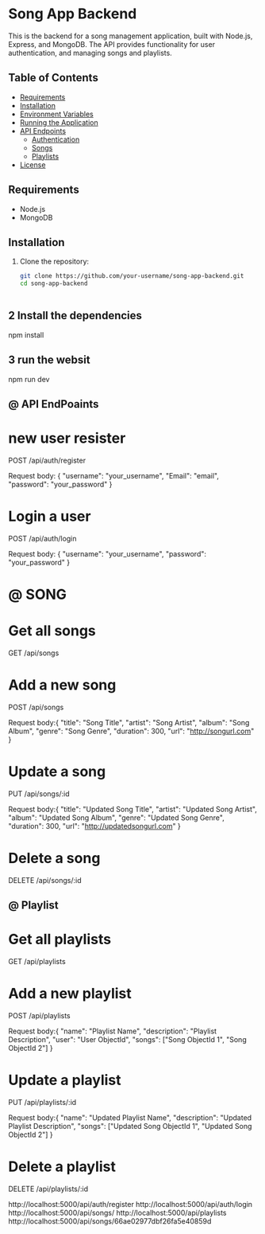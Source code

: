 # Song App Backend

This is the backend for a song management application, built with Node.js, Express, and MongoDB. The API provides functionality for user authentication, and managing songs and playlists.

## Table of Contents

- [Requirements](#requirements)
- [Installation](#installation)
- [Environment Variables](#environment-variables)
- [Running the Application](#running-the-application)
- [API Endpoints](#api-endpoints)
  - [Authentication](#authentication)
  - [Songs](#songs)
  - [Playlists](#playlists)
- [License](#license)

## Requirements

- Node.js
- MongoDB

## Installation

1. Clone the repository:
   ```sh
   git clone https://github.com/your-username/song-app-backend.git
   cd song-app-backend
 


 ## 2  Install the dependencies

 npm install

## 3 run the websit
 npm run dev

 <!-- ////////////////////// -->

 ## @ API EndPoaints
  
   # new  user resister

  POST /api/auth/register

  Request body: {
  "username": "your_username",
  "Email": "email",
  "password": "your_password"
}


  # Login a user
  
  POST /api/auth/login

  Request body:  {
  "username": "your_username",
  "password": "your_password"
}


# @ SONG

 # Get all songs
 GET /api/songs

# Add a new song
 POST /api/songs

Request body:{
  "title": "Song Title",
  "artist": "Song Artist",
  "album": "Song Album",
  "genre": "Song Genre",
  "duration": 300,
  "url": "http://songurl.com"
}

# Update a song
 PUT /api/songs/:id

 Request body:{
  "title": "Updated Song Title",
  "artist": "Updated Song Artist",
  "album": "Updated Song Album",
  "genre": "Updated Song Genre",
  "duration": 300,
  "url": "http://updatedsongurl.com"
}

# Delete a song
DELETE /api/songs/:id


## @ Playlist

# Get all playlists
GET /api/playlists

# Add a new playlist
POST /api/playlists

Request body:{
  "name": "Playlist Name",
  "description": "Playlist Description",
  "user": "User ObjectId",
  "songs": ["Song ObjectId 1", "Song ObjectId 2"]
}

# Update a playlist
PUT /api/playlists/:id

Request body:{
  "name": "Updated Playlist Name",
  "description": "Updated Playlist Description",
  "songs": ["Updated Song ObjectId 1", "Updated Song ObjectId 2"]
}

# Delete a playlist
DELETE /api/playlists/:id


http://localhost:5000/api/auth/register
http://localhost:5000/api/auth/login
http://localhost:5000/api/songs/
http://localhost:5000/api/playlists
http://localhost:5000/api/songs/66ae02977dbf26fa5e40859d